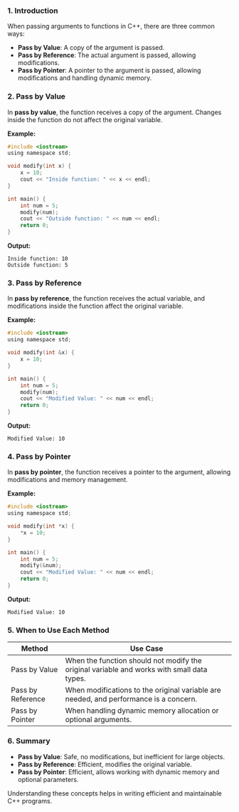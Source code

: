 ### 1. Introduction
When passing arguments to functions in C++, there are three common ways:
- **Pass by Value**: A copy of the argument is passed.
- **Pass by Reference**: The actual argument is passed, allowing modifications.
- **Pass by Pointer**: A pointer to the argument is passed, allowing modifications and handling dynamic memory.

### 2. Pass by Value
In **pass by value**, the function receives a copy of the argument. Changes inside the function do not affect the original variable.

**Example:**
```c
#include <iostream>
using namespace std;

void modify(int x) {
    x = 10;
    cout << "Inside function: " << x << endl;
}

int main() {
    int num = 5;
    modify(num);
    cout << "Outside function: " << num << endl;
    return 0;
}
```
**Output:**
```
Inside function: 10
Outside function: 5
```

### 3. Pass by Reference
In **pass by reference**, the function receives the actual variable, and modifications inside the function affect the original variable.

**Example:**
```c
#include <iostream>
using namespace std;

void modify(int &x) {
    x = 10;
}

int main() {
    int num = 5;
    modify(num);
    cout << "Modified Value: " << num << endl;
    return 0;
}
```
**Output:**
```
Modified Value: 10
```

### 4. Pass by Pointer
In **pass by pointer**, the function receives a pointer to the argument, allowing modifications and memory management.

**Example:**
```c
#include <iostream>
using namespace std;

void modify(int *x) {
    *x = 10;
}

int main() {
    int num = 5;
    modify(&num);
    cout << "Modified Value: " << num << endl;
    return 0;
}
```
**Output:**
```
Modified Value: 10
```

### 5. When to Use Each Method
| Method | Use Case |
|--------|----------|
| Pass by Value | When the function should not modify the original variable and works with small data types. |
| Pass by Reference | When modifications to the original variable are needed, and performance is a concern. |
| Pass by Pointer | When handling dynamic memory allocation or optional arguments. |

### 6. Summary
- **Pass by Value**: Safe, no modifications, but inefficient for large objects.
- **Pass by Reference**: Efficient, modifies the original variable.
- **Pass by Pointer**: Efficient, allows working with dynamic memory and optional parameters.

Understanding these concepts helps in writing efficient and maintainable C++ programs.

